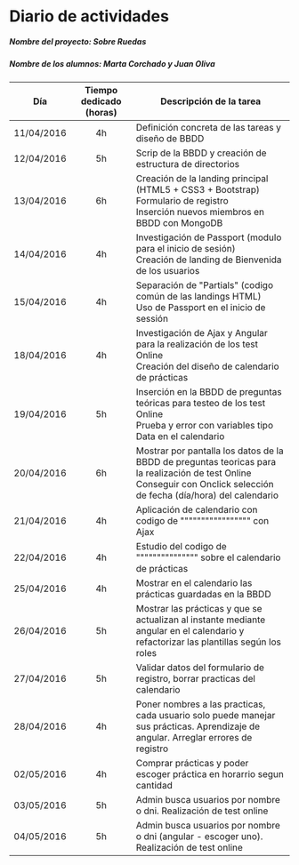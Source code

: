 # Diario de actividades

##### Nombre del proyecto: Sobre Ruedas
##### Nombre de los alumnos: Marta Corchado y Juan Oliva

Día | Tiempo dedicado (horas) | Descripción de la tarea
--- | :---: | ---
11/04/2016 | 4h | Definición concreta de las tareas y diseño de BBDD
12/04/2016 | 5h | Scrip de la BBDD y creación de estructura de directorios
13/04/2016 | 6h | Creación de la landing principal (HTML5 + CSS3 + Bootstrap) <br> Formulario de registro <br> Inserción nuevos miembros en BBDD con MongoDB
14/04/2016 | 4h | Investigación de Passport (modulo para el inicio de sesión) <br> Creación de landing de Bienvenida de los usuarios
15/04/2016 | 4h | Separación de "Partials" (codigo común de las landings HTML) <br> Uso de Passport en el inicio de sessión
18/04/2016 | 4h | Investigación de Ajax y Angular para la realización de los test Online <br> Creación del diseño de calendario de prácticas
19/04/2016 | 5h | Inserción en la BBDD de preguntas teóricas para testeo de los test Online <br> Prueba y error con variables tipo Data en el calendario
20/04/2016 | 6h | Mostrar por pantalla los datos de la BBDD de preguntas teoricas para la realización de test Online <br> Conseguir con Onclick selección de fecha (día/hora) del calendario
21/04/2016 | 4h | Aplicación de calendario con codigo de """"""""""""""""" con Ajax
22/04/2016 | 4h | Estudio del codigo de """"""""""""""" sobre el calendario de prácticas
25/04/2016 | 4h | Mostrar en el calendario las prácticas guardadas en la BBDD
26/04/2016 | 5h | Mostrar las prácticas y que se actualizan al instante mediante angular en el calendario y refactorizar las plantillas según los roles
27/04/2016 | 5h | Validar datos del formulario de registro, borrar practicas del calendario
28/04/2016 | 4h | Poner nombres a las practicas, cada usuario solo puede manejar sus prácticas. Aprendizaje de angular. Arreglar errores de registro
02/05/2016 | 4h | Comprar prácticas y poder escoger práctica en horarrio segun cantidad
03/05/2016 | 5h | Admin busca usuarios por nombre o dni. Realización de test online
04/05/2016 | 5h | Admin busca usuarios por nombre o dni (angular - escoger uno). Realización de test online

